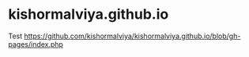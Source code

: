 # kishormalviya.github.io
Test
https://github.com/kishormalviya/kishormalviya.github.io/blob/gh-pages/index.php
